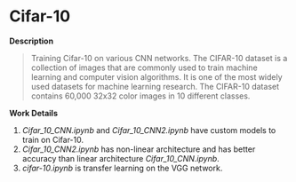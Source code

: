 # Cifar-10
**Description**
>Training Cifar-10 on various CNN networks. The CIFAR-10 dataset is a collection of images that are commonly used to train machine learning and computer vision algorithms. It is one of the most widely used datasets for machine learning research. The CIFAR-10 dataset contains 60,000 32x32 color images in 10 different classes.

**Work Details**
1. _Cifar_10_CNN.ipynb_ and _Cifar_10_CNN2.ipynb_ have custom models to train on Cifar-10.
2. _Cifar_10_CNN2.ipynb_ has non-linear architecture and has better accuracy than linear architecture _Cifar_10_CNN.ipynb_.
3. _cifar-10.ipynb_ is transfer learning on the VGG network. 
